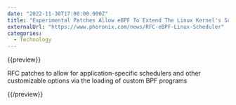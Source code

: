 ```yaml
---
date: "2022-11-30T17:00:00.000Z"
title: "Experimental Patches Allow eBPF To Extend The Linux Kernel's Scheduler"
externalUrl: "https://www.phoronix.com/news/RFC-eBPF-Linux-Scheduler"
categories:
  - Technology
---
```


{{preview}}

RFC patches to allow for application-specific schedulers and other customizable options via the loading of custom BPF programs

{{/preview}}
